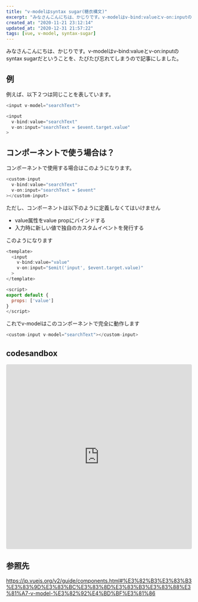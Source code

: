 ```yaml
---
title: "v-modelはsyntax sugar(糖衣構文)"
excerpt: "みなさんこんにちは、かじりです。v-modelはv-bind:valueとv-on:inputのsyntax sugarだということを、たびたび忘れてしまうので記事にしました。"
created_at: "2020-11-21 23:12:14"
updated_at: "2020-12-31 21:57:22"
tags: [vue, v-model, syntax-sugar]
---
```


みなさんこんにちは、かじりです。v-modelはv-bind:valueとv-on:inputのsyntax sugarだということを、たびたび忘れてしまうので記事にしました。

## 例

例えば、以下２つは同じことを表しています。

```javascript
<input v-model="searchText">
```

```javascript
<input
  v-bind:value="searchText"
  v-on:input="searchText = $event.target.value"
>
```

## コンポーネントで使う場合は？

コンポーネントで使用する場合はこのようになります。

```javascript
<custom-input
  v-bind:value="searchText"
  v-on:input="searchText = $event"
></custom-input>
```

ただし、コンポーネントは以下のように定義しなくてはいけません
- value属性をvalue propにバインドする
- 入力時に新しい値で独自のカスタムイベントを発行する

このようになります

```javascript
<template>
  <input
    v-bind:value="value"
    v-on:input="$emit('input', $event.target.value)"
  >
</template>

<script>
export default {
  props: ['value']
}
</script>
```

これでv-modelはこのコンポーネントで完全に動作します

```javascript
<custom-input v-model="searchText"></custom-input>
```

## codesandbox

<iframe src="https://codesandbox.io/embed/focused-wing-ufv0q?fontsize=14&hidenavigation=1&theme=dark"
     style="width:100%; height:500px; border:0; border-radius: 4px; overflow:hidden;"
     title="v-model is syntax sugar"
     allow="accelerometer; ambient-light-sensor; camera; encrypted-media; geolocation; gyroscope; hid; microphone; midi; payment; usb; vr; xr-spatial-tracking"
     sandbox="allow-forms allow-modals allow-popups allow-presentation allow-same-origin allow-scripts"
   ></iframe>

## 参照先

https://jp.vuejs.org/v2/guide/components.html#%E3%82%B3%E3%83%B3%E3%83%9D%E3%83%BC%E3%83%8D%E3%83%B3%E3%83%88%E3%81%A7-v-model-%E3%82%92%E4%BD%BF%E3%81%86

